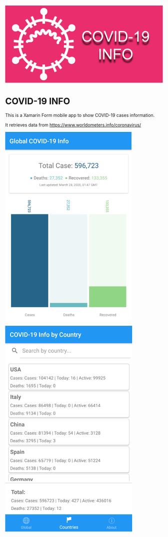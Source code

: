 ![Feature Graphic](https://raw.githubusercontent.com/jedipi/covid-19-info-xamarin/master/document/images/FeatureGraphic.jpg "Feature Graphic")
# COVID-19 INFO
This is a Xamarin Form mobile app to show COVID-19 cases information.

It retrieves data from https://www.worldometers.info/coronavirus/

![Global case number](https://raw.githubusercontent.com/jedipi/covid-19-info-xamarin/master/document/images/global-sample.png "Global Case Number")

![List by countries](https://raw.githubusercontent.com/jedipi/covid-19-info-xamarin/master/document/images/country-sample.png "List by countries")


